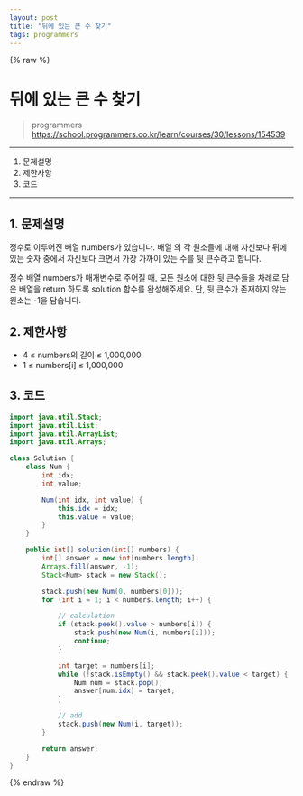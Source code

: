 ```yaml
---
layout: post
title: "뒤에 있는 큰 수 찾기"
tags: programmers
---
```


{% raw %}
# 뒤에 있는 큰 수 찾기
> programmers
> https://school.programmers.co.kr/learn/courses/30/lessons/154539

* * *

1. 문제설명
2. 제한사항
3. 코드

* * *

## 1. 문제설명

정수로 이루어진 배열 numbers가 있습니다. 배열 의 각 원소들에 대해 자신보다 뒤에 있는 숫자 중에서 자신보다 크면서 가장 가까이 있는 수를 뒷 큰수라고 합니다.

정수 배열 numbers가 매개변수로 주어질 때, 모든 원소에 대한 뒷 큰수들을 차례로 담은 배열을 return 하도록 solution 함수를 완성해주세요. 단, 뒷 큰수가 존재하지 않는 원소는 -1을 담습니다.

## 2. 제한사항
- 4 ≤ numbers의 길이 ≤ 1,000,000
- 1 ≤ numbers[i] ≤ 1,000,000

## 3. 코드

```java
import java.util.Stack;
import java.util.List;
import java.util.ArrayList;
import java.util.Arrays;

class Solution {
    class Num {
        int idx;
        int value;

        Num(int idx, int value) {
            this.idx = idx;
            this.value = value;
        }
    }

    public int[] solution(int[] numbers) {
        int[] answer = new int[numbers.length];
        Arrays.fill(answer, -1);
        Stack<Num> stack = new Stack();

        stack.push(new Num(0, numbers[0]));
        for (int i = 1; i < numbers.length; i++) {

            // calculation
            if (stack.peek().value > numbers[i]) {
                stack.push(new Num(i, numbers[i]));
                continue;
            }

            int target = numbers[i];
            while (!stack.isEmpty() && stack.peek().value < target) {
                Num num = stack.pop();
                answer[num.idx] = target;
            }

            // add
            stack.push(new Num(i, target));
        }

        return answer;
    }
}
```

{% endraw %}

